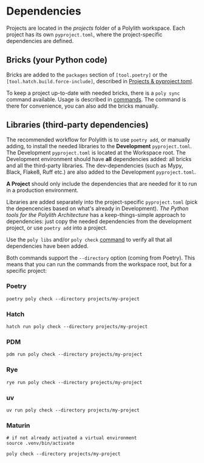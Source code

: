 # Dependencies
Projects are located in the _projects_ folder of a Polylith workspace.
Each project has its own `pyproject.toml`,
where the project-specific dependencies are defined.

## Bricks (your Python code)
Bricks are added to the `packages` section of `[tool.poetry]` or the `[tool.hatch.build.force-include]`,
described in [Projects & pyproject.toml](projects.md).

To keep a project up-to-date with needed bricks, there is a `poly sync` command available.
Usage is described in [commands](commands.md). The command is there for convenience, you can also add the bricks manually.

## Libraries (third-party dependencies)
The recommended workflow for Polylith is to use `poetry add`, or manually adding, to install the needed libraries to the __Development__ `pyproject.toml`.
The Development `pyproject.toml` is located at the Workspace root.
The Development environment should have __all__ dependencies added: all bricks and all the third-party libraries.
The dev-dependencies (such as Mypy, Black, Flake8, Ruff etc.) are also added to the Development `pyproject.toml`.

__A Project__ should only include the dependencies that are needed for it to run in a production environment.

Libraries are added separately into the project-specific `pyproject.toml` (pick the depencencies based on what's already in Development). 
_The Python tools for the Polylith Architecture_ has a keep-things-simple approach to dependencies:
just copy the needed dependencies from the development project, or use `poetry add` into a project.

Use the `poly libs` and/or `poly check` [command](commands.md) to verify all that all dependencies have been added.

Both commands support the `--directory` option (coming from Poetry).
This means that you can run the commands from the workspace root, but for a specific project:

### Poetry
``` shell
poetry poly check --directory projects/my-project
```

### Hatch
``` shell
hatch run poly check --directory projects/my-project
```

### PDM
``` shell
pdm run poly check --directory projects/my-project
```

### Rye
``` shell
rye run poly check --directory projects/my-project
```

### uv
``` shell
uv run poly check --directory projects/my-project
```

### Maturin
``` shell
# if not already activated a virtual environment
source .venv/bin/activate

poly check --directory projects/my-project
```
